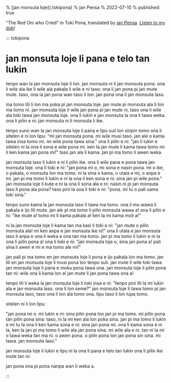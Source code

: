 % [jan monsuta loje]{.tokipona}
% jan Pensa
% 2022-07-10
% published: true

"The Red Oni who Cried" in Toki Pona, translated by [jan Pensa](https://www.youtube.com/channel/UCo27SyuT3kdd12RCH_4HAgA). [Listen to my dub](https://youtu.be/9VjPV9BpU2I)!

<!-- cut -->

::: tokipona

# jan monsuta loje li pana e telo tan lukin

tenpo wan la jan monsuta loje li lon. jan monsuta ni li jan monsuta pona. ona li wile ala ike li wile ala pakala li wile e ni taso: ona li jan pona pi jan mute mute. taso, ona la jan pona wan taso li lon. jan pona ona li jan monsuta laso.

ma tomo lili li lon ma poka pi jan monsuta loje. jan mute pi monsuta ala li lon ma tomo ni. jan monsuta loje li wile jan pona pi jan mute ni, taso ona li wile ala toki tawa jan monsuta loje. ona li lukin e jan monsuta la ona li tawa weka. ona li pilin e ni: jan monsuta ni li monsuta li ike.

tenpo suno wan la jan monsuta loje li pana e lipu suli lon sinpin tomo ona li sitelen e ni lon lipu: "mi jan monsuta pona. mi wile musi taso. jan ale o kama tawa insa tomo mi. mi wile pona tawa sina." ona li pilin e ni: "jan li lukin e sitelen ni la ona li sona e wile pona mi. ken la jan mute li kama tawa tomo mi li ken kama jan pona mi!" taso jan ala li kama. jan pi ma tomo li awen weka.

jan monsuta laso li lukin e ni li pilin ike. ona li wile pana e pona tawa jan monsuta loje. ona li toki e ni: "jan pona mi o, mi sona e nasin pona. mi o ike, o pakala, o monsuta lon ma tomo. ni la sina o kama, o utala e mi, o anpa e mi. jan pi ma tomo li lukin e ni la ona li ken sona e ni: sina jan pi wile pona." jan monsuta loje li kute e ni la ona li sona ala e ni: nasin ni pi jan monsuta laso li pona ala pona? taso pini la ona li toki e ni: "pona. mi tu o pali sama toki sina."

tenpo suno kama la jan monsuta laso li tawa ma tomo. ona li mu wawa li pakala e ijo lili mute. jan ale pi ma tomo li pilin monsuta wawa a! ona li pilin e ni: "ike mute a! tomo mi li kama pakala a! ken la mi kama moli a!"

ni la jan monsuta loje li kama tan ma kasi li toki e ni: "jan mute o pilin monsuta ala! mi ken anpa e jan monsuta ike ni!" ona li utala e jan monsuta laso li anpa e ona li weka e ona tan ma tomo. jan pi ma tomo li lukin e ni la ona li pilin pona a! ona li toki e ni: "jan monsuta loje o, sina jan pona a! pali sina li awen e mi e ma tomo ale mi!"

jan pali pi ma tomo en jan monsuta loje li pona e ijo pakala lon ma tomo. jan lili en jan monsuta loje li musi pona lon tenpo suli. jan mute li wile toki tawa jan monsuta loje li pana e moku pona tawa ona. jan monsuta loje li pilin pona tan ni: wile ona li kama lon a! jan mute li jan pona tawa ona a!

tenpo lili li weka la jan monsuta loje li toki insa e ni: "tenpo pini lili la mi lukin ala e jan monsuta laso. ona li lon seme?" jan monsuta loje li tawa tomo pi jan monsuta laso, taso ona li lon ala tomo ona. lipu taso li lon lupa tomo.

sitelen ni li lon lipu:

"jan pona mi o.
mi lukin e ni: sina pilin pona lon jan pi ma tomo. mi pilin pona tan pilin pona sina. taso, ni la mi ken ala lon poka sina. jan pi ma tomo li lukin e mi tu la ona li ken kama sona e ni: sina jan pona mi. ona li kama sona e ni la, ken la jan pi ma tomo li wile ala jan pona sina. mi wile ala e ni. tan ni la mi o tawa weka tan ma ni.
o awen pona. o pilin pona lon jan pona sin sina. mi tawa.
jan monsuta laso."

jan monsuta loje li lukin e lipu ni la ona li pana e telo tan lukin ona li pilin ike mute tan ni:

jan pona ona pi pona nanpa wan li weka a.

:::
